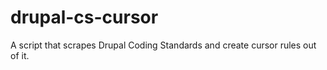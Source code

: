 # drupal-cs-cursor
A script that scrapes Drupal Coding Standards and create cursor rules out of it.
